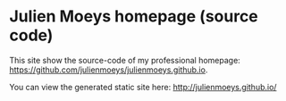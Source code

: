 Julien Moeys homepage (source code)
===================================

This site show the source-code of my professional homepage:
https://github.com/julienmoeys/julienmoeys.github.io.

You can view the generated static site here: 
http://julienmoeys.github.io/
